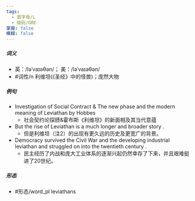 ```yaml
---
tags:
  - 首字母/L
  - 级别/GRE
掌握: false
模糊: false
---
```

##### 词义
- 英：/ləˈvaɪəθən/； 美：/ləˈvaɪəθən/
- #词性/n  利维坦(《圣经》中的怪兽)；庞然大物
##### 例句
- Investigation of Social Contract & The new phase and the modern meaning of Leviathan by Hobbes
	- 社会契约论探赜&霍布斯《利维坦》的新面相及其当代意蕴
- But the rise of Leviathan is a much longer and broader story .
	- 但是利维坦（注2）的出现有更久远的历史及更宽广的背景。
- Democracy survived the Civil War and the developing industrial leviathan and struggled on into the twentieth century .
	- 民主经历了内战和庞大工业体系的逐渐兴起仍然幸存了下来，并且艰难挺进了20世纪。
##### 形态
- #形态/word_pl leviathans
